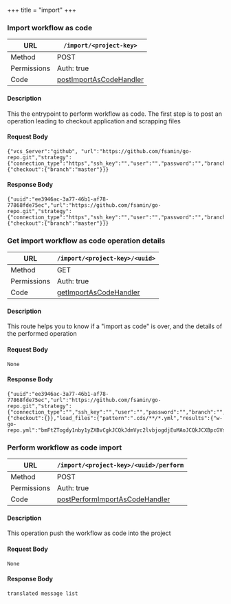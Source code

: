 +++
title = "import"
+++


### Import workflow as code

URL         | **`/import/<project-key>`**
----------- |----------
Method      | POST     
Permissions |  Auth: true
Code        | [postImportAsCodeHandler](https://github.com/ovh/cds/search?q=%22func+%28api+*API%29+postImportAsCodeHandler%22)
    

#### Description
This the entrypoint to perform workflow as code. The first step is to post an operation leading to checkout application and scrapping files


#### Request Body
```
{"vcs_Server":"github", "url":"https://github.com/fsamin/go-repo.git","strategy":{"connection_type":"https","ssh_key":"","user":"","password":"","branch":"","default_branch":"master","pgp_key":""},"setup":{"checkout":{"branch":"master"}}}
```

#### Response Body
```
{"uuid":"ee3946ac-3a77-46b1-af78-77868fde75ec","url":"https://github.com/fsamin/go-repo.git","strategy":{"connection_type":"https","ssh_key":"","user":"","password":"","branch":"","default_branch":"master","pgp_key":""},"setup":{"checkout":{"branch":"master"}}}
```


### Get import workflow as code operation details

URL         | **`/import/<project-key>/<uuid>`**
----------- |----------
Method      | GET     
Permissions |  Auth: true
Code        | [getImportAsCodeHandler](https://github.com/ovh/cds/search?q=%22func+%28api+*API%29+getImportAsCodeHandler%22)
    

#### Description
This route helps you to know if a "import as code" is over, and the details of the performed operation


#### Request Body
```
None
```

#### Response Body
```
{"uuid":"ee3946ac-3a77-46b1-af78-77868fde75ec","url":"https://github.com/fsamin/go-repo.git","strategy":{"connection_type":"","ssh_key":"","user":"","password":"","branch":"","default_branch":"","pgp_key":""},"setup":{"checkout":{}},"load_files":{"pattern":".cds/**/*.yml","results":{"w-go-repo.yml":"bmFtZTogdy1nby1yZXBvCgkJCQkJdmVyc2lvbjogdjEuMAoJCQkJCXBpcGVsaW5lOiBidWlsZAoJCQkJCWFwcGxpY2F0aW9uOiBnby1yZXBvCgkJCQkJcGlwZWxpbmVfaG9va3M6CgkJCQkJLSB0eXBlOiBSZXBvc2l0b3J5V2ViSG9vawoJCQkJCQ=="}},"status":2}
```


### Perform workflow as code import

URL         | **`/import/<project-key>/<uuid>/perform`**
----------- |----------
Method      | POST     
Permissions |  Auth: true
Code        | [postPerformImportAsCodeHandler](https://github.com/ovh/cds/search?q=%22func+%28api+*API%29+postPerformImportAsCodeHandler%22)
    

#### Description
This operation push the workflow as code into the project


#### Request Body
```
None
```

#### Response Body
```
translated message list
```



